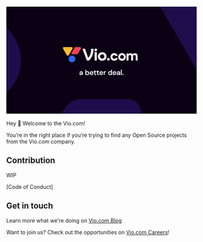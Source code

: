 ![Open Source at Vio.com](https://github.com/viodotcom/.github/blob/main/images/vio-logo.png)

Hey :wave: Welcome to the Vio.com!

You’re in the right place if you’re trying to find any Open Source projects from the Vio.com company.

## Contribution

WIP

[Code of Conduct]

## Get in touch

Learn more what we're doing on [Vio.com Blog](https://www.vio.com/blog)

Want to join us? Check out the opportunities on [Vio.com Careers](https://www.vio.com/careers)!
